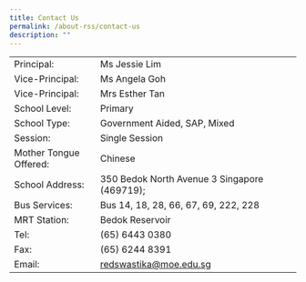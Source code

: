 ```yaml
---
title: Contact Us
permalink: /about-rss/contact-us
description: ""
---
```

<table border="0" style="width: 100%;" class="iveo_table ives_tab_simple3 ive_eobj_center">
<tbody>
<tr>
<td width="30%" style="text-align: left;">
Principal:
</td>
<td style="text-align: left;">
Ms Jessie Lim<br>
</td>
</tr>
<tr>
<td style="text-align: left;">Vice-Principal:
</td>
<td style="text-align: left;">Ms Angela Goh
</td>
</tr>
<tr>
<td style="text-align: left;">Vice-Principal:
</td>
<td style="text-align: left;">Mrs Esther Tan<br>
</td>
</tr>
<tr>
<td style="text-align: left;">School Level:
</td>
<td style="text-align: left;">Primary
</td>
</tr>
<tr>
<td style="text-align: left;">School Type:
</td>
<td style="text-align: left;">Government Aided, SAP, Mixed
</td>
</tr>
<tr>
<td style="text-align: left;">Session:
</td>
<td style="text-align: left;">Single Session<br>
</td>
</tr>
<tr>
<td style="text-align: left;">Mother Tongue Offered:
</td>
<td style="text-align: left;">Chinese
</td>
</tr>
<tr>
<td style="text-align: left;">School Address:
</td>
<td style="text-align: left;">350 Bedok North Avenue 3 Singapore (469719);
</td>
</tr>
<tr>
<td style="text-align: left;">Bus Services:
</td>
<td style="text-align: left;">Bus 14, 18, 28, 66, 67, 69, 222, 228
</td>
</tr>
<tr>
<td style="text-align: left;">MRT Station:
</td>
<td style="text-align: left;">Bedok Reservoir</td>
</tr>
<tr>
<td style="text-align: left;">Tel:
</td>
<td style="text-align: left;">(65) 6443 0380
</td>
</tr>
<tr>
<td style="text-align: left;">Fax:
</td>
<td style="text-align: left;">(65) 6244 8391
</td>
</tr>
<tr>
<td style="text-align: left;">Email:
</td>
<td style="text-align: left;"><a href="mailto:redswastika@moe.edu.sg" target="">redswastika@moe.edu.sg</a>
</td>
</tr>
</tbody>
</table>